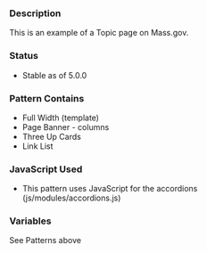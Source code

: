 ### Description
This is an example of a Topic page on Mass.gov.

### Status
* Stable as of 5.0.0

### Pattern Contains
* Full Width (template)
* Page Banner - columns
* Three Up Cards
* Link List

### JavaScript Used
* This pattern uses JavaScript for the accordions (js/modules/accordions.js)

### Variables
See Patterns above

